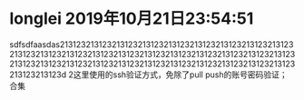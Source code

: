 # longlei 2019年10月21日23:54:51
sdfsdfaasdas213123213123213123213123213123213123213123213123213123213123213123213123213123213123213123213123213123213123213123213123213123213123213123213123213123213123213123213123213123213123213123213123213123d
2这里使用的ssh验证方式，免除了pull push的账号密码验证；
合集
